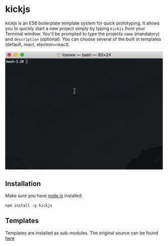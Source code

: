 # kickjs

kickjs is an ES6 boilerplate template system for quick prototyping.
It allows you to quickly start a new project simply by typing `kickjs` from your Terminal window.
You'll be prompted to type the projects `name` (mandatory) and `description` (optional). You can choose several of the built in templates (default, react, electron+react).

![screencast](./screencast.gif)

## Installation
Make sure you have [node.js](http://nodejs.org/) installed.
```shell
npm install -g kickjs
```

## Templates
Templates are installed as sub-modules. The original source can be found [here](https://github.com/andrevenancio/kickjs-templates)
